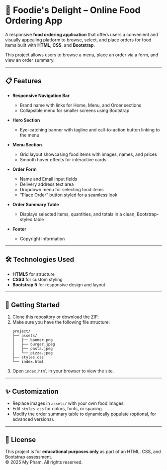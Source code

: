 # 🍔 Foodie's Delight – Online Food Ordering App

A responsive **food ordering application** that offers users a convenient and visually appealing platform to browse, select, and place orders for food items built with **HTML**, **CSS**, and **Bootstrap**.  

This project allows users to browse a menu, place an order via a form, and view an order summary.  

---

## 📋 Features
- **Responsive Navigation Bar**  
  - Brand name with links for Home, Menu, and Order sections  
  - Collapsible menu for smaller screens using Bootstrap  

- **Hero Section**  
  - Eye-catching banner with tagline and call-to-action button linking to the menu  

- **Menu Section**  
  - Grid layout showcasing food items with images, names, and prices  
  - Smooth hover effects for interactive cards  

- **Order Form**  
  - Name and Email input fields  
  - Delivery address text area  
  - Dropdown menu for selecting food items  
  - “Place Order” button styled for a seamless look  

- **Order Summary Table**  
  - Displays selected items, quantities, and totals in a clean, Bootstrap-styled table  

- **Footer**  
  - Copyright information  

---

## 🛠️ Technologies Used
- **HTML5** for structure  
- **CSS3** for custom styling  
- **Bootstrap 5** for responsive design and layout  

---

## 🚀 Getting Started
1. Clone this repository or download the ZIP.  
2. Make sure you have the following file structure:
    ```
    project/
    ├── assets/
    │   ├── banner.png
    │   ├── burger.jpeg
    │   ├── pasta.jpeg
    │   └── pizza.jpeg
    ├── styles.css
    └── index.html
    ```
3. Open `index.html` in your browser to view the site.

---

## ✨ Customization
- Replace images in `assets/` with your own food images.  
- Edit `styles.css` for colors, fonts, or spacing.  
- Modify the order summary table to dynamically populate (optional, for advanced versions).  

---

## 📄 License
This project is for **educational purposes only** as part of an HTML, CSS, and Bootstrap assessment.  
© 2025 My Pham. All rights reserved.

